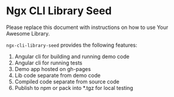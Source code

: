# Ngx CLI Library Seed

Please replace this document with instructions on how to use Your Awesome Library.

`ngx-cli-library-seed` provides the following features:
1. Angular cli for building and running demo code
2. Angular cli for running tests
3. Demo app hosted on gh-pages
4. Lib code separate from demo code
5. Compiled code separate from source code
6. Publish to npm or pack into *.tgz for local testing
